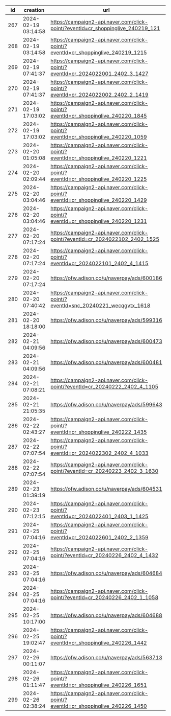 | id  | creation            | url                                                                              | visit |
| --- | ------------------- | -------------------------------------------------------------------------------- | ----- |
| 267 | 2024-02-19 03:14:58 | https://campaign2-api.naver.com/click-point/?eventId=cr_shoppinglive_240219_121  |       |
| 268 | 2024-02-19 03:14:58 | https://campaign2-api.naver.com/click-point/?eventId=cr_shoppinglive_240219_1215 |       |
| 269 | 2024-02-19 07:41:37 | https://campaign2-api.naver.com/click-point/?eventId=cr_2024022001_2402_3_1427   |       |
| 270 | 2024-02-19 07:41:37 | https://campaign2-api.naver.com/click-point/?eventId=cr_2024022002_2402_2_1419   |       |
| 271 | 2024-02-19 17:03:02 | https://campaign2-api.naver.com/click-point/?eventId=cr_shoppinglive_240220_1845 |       |
| 272 | 2024-02-19 17:03:02 | https://campaign2-api.naver.com/click-point/?eventId=cr_shoppinglive_240220_1059 |       |
| 273 | 2024-02-20 01:05:08 | https://campaign2-api.naver.com/click-point/?eventId=cr_shoppinglive_240220_1221 |       |
| 274 | 2024-02-20 02:09:44 | https://campaign2-api.naver.com/click-point/?eventId=cr_shoppinglive_240220_1225 |       |
| 275 | 2024-02-20 03:04:46 | https://campaign2-api.naver.com/click-point/?eventId=cr_shoppinglive_240220_1429 |       |
| 276 | 2024-02-20 03:04:46 | https://campaign2-api.naver.com/click-point/?eventId=cr_shoppinglive_240220_1231 |       |
| 277 | 2024-02-20 07:17:24 | https://campaign2-api.naver.com/click-point/?eventId=cr_2024022102_2402_1525     |       |
| 278 | 2024-02-20 07:17:24 | https://campaign2-api.naver.com/click-point/?eventId=cr_2024022101_2402_4_1415   |       |
| 279 | 2024-02-20 07:17:24 | https://ofw.adison.co/u/naverpay/ads/600186                                      |       |
| 280 | 2024-02-20 07:40:42 | https://campaign2-api.naver.com/click-point/?eventId=snc_20240221_wecqgvtx_1618  |       |
| 281 | 2024-02-20 18:18:00 | https://ofw.adison.co/u/naverpay/ads/599316                                      |       |
| 282 | 2024-02-21 04:09:56 | https://ofw.adison.co/u/naverpay/ads/600473                                      |       |
| 283 | 2024-02-21 04:09:56 | https://ofw.adison.co/u/naverpay/ads/600481                                      |       |
| 284 | 2024-02-21 07:08:21 | https://campaign2-api.naver.com/click-point/?eventId=cr_20240222_2402_4_1105     |       |
| 285 | 2024-02-21 21:05:35 | https://ofw.adison.co/u/naverpay/ads/599643                                      |       |
| 286 | 2024-02-22 02:43:27 | https://campaign2-api.naver.com/click-point/?eventId=cr_shoppinglive_240222_1435 |       |
| 287 | 2024-02-22 07:07:54 | https://campaign2-api.naver.com/click-point/?eventId=cr_2024022302_2402_4_1033   |       |
| 288 | 2024-02-22 07:07:54 | https://campaign2-api.naver.com/click-point/?eventId=cr_20240223_2402_3_1630     |       |
| 289 | 2024-02-23 01:39:19 | https://ofw.adison.co/u/naverpay/ads/604531                                      |       |
| 290 | 2024-02-23 07:12:15 | https://campaign2-api.naver.com/click-point/?eventId=cr_2024022401_2403_1_1425   |       |
| 291 | 2024-02-25 07:04:16 | https://campaign2-api.naver.com/click-point/?eventId=cr_2024022601_2402_2_1359   |       |
| 292 | 2024-02-25 07:04:16 | https://campaign2-api.naver.com/click-point/?eventId=cr_20240226_2402_4_1432     |       |
| 293 | 2024-02-25 07:04:16 | https://ofw.adison.co/u/naverpay/ads/604684                                      |       |
| 294 | 2024-02-25 07:04:16 | https://campaign2-api.naver.com/click-point/?eventId=cr_20240226_2402_1_1058     |       |
| 295 | 2024-02-25 10:17:00 | https://ofw.adison.co/u/naverpay/ads/604688                                      |       |
| 296 | 2024-02-25 19:02:47 | https://campaign2-api.naver.com/click-point/?eventId=cr_shoppinglive_240226_1442 |       |
| 297 | 2024-02-26 00:11:07 | https://ofw.adison.co/u/naverpay/ads/563713                                      |       |
| 298 | 2024-02-26 01:11:47 | https://campaign2-api.naver.com/click-point/?eventId=cr_shoppinglive_240226_1651 |       |
| 299 | 2024-02-26 02:38:24 | https://campaign2-api.naver.com/click-point/?eventId=cr_shoppinglive_240226_1450 |       |
